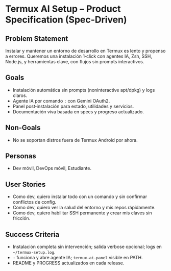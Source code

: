 # Termux AI Setup – Product Specification (Spec-Driven)

## Problem Statement

Instalar y mantener un entorno de desarrollo en Termux es lento y propenso a errores. Queremos una instalación 1‑click con agentes IA, Zsh, SSH, Node.js, y herramientas clave, con flujos sin prompts interactivos.

## Goals

- Instalación automática sin prompts (noninteractive apt/dpkg) y logs claros.
- Agente IA por comando `:` con Gemini OAuth2.
- Panel post‑instalación para estado, utilidades y servicios.
- Documentación viva basada en specs y progreso actualizado.

## Non-Goals

- No se soportan distros fuera de Termux Android por ahora.

## Personas

- Dev móvil, DevOps móvil, Estudiante.

## User Stories

- Como dev, quiero instalar todo con un comando y sin confirmar conflictos de config.
- Como dev, quiero ver la salud del entorno y mis repos rápidamente.
- Como dev, quiero habilitar SSH permanente y crear mis claves sin fricción.

## Success Criteria

- Instalación completa sin intervención; salida verbose opcional; logs en `~/termux-setup.log`.
- `:` funciona y abre agente IA; `termux-ai-panel` visible en PATH.
- README y PROGRESS actualizados en cada release.
